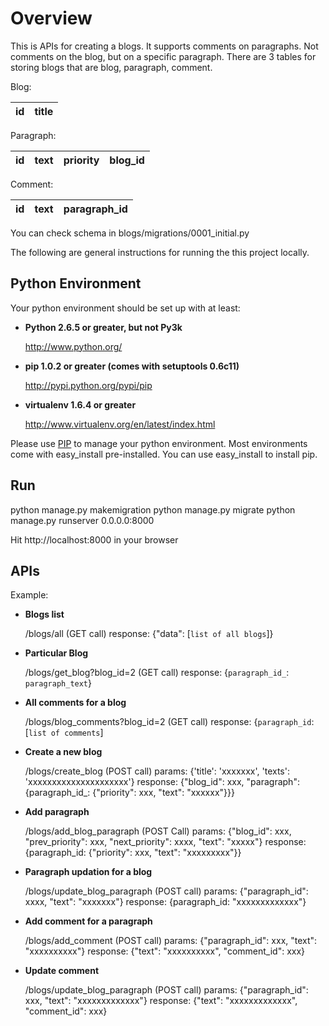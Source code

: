 Overview
========

This is APIs for creating a blogs.
It supports comments on paragraphs. Not comments on the blog, but on a specific paragraph.
There are 3 tables for storing blogs that are blog, paragraph, comment.

Blog:

| id | title |
| -- | ----- |

Paragraph:

| id | text | priority | blog_id |
| -- | ---- | -------- | ------- |

Comment:

| id | text | paragraph_id |
| -- | ---- | ------------ |

You can check schema in blogs/migrations/0001_initial.py


The following are general instructions for running the this project locally.

Python Environment
------------------
Your python environment should be set up with at least:

+   **Python 2.6.5 or greater, but not Py3k**

    http://www.python.org/

+   **pip 1.0.2 or greater (comes with setuptools 0.6c11)**

    http://pypi.python.org/pypi/pip  

+   **virtualenv 1.6.4 or greater**

    http://www.virtualenv.org/en/latest/index.html

Please use [PIP](http://pypi.python.org/pypi/pip) to manage your python environment. Most environments come with easy\_install pre-installed. You can use easy\_install to install pip.

Run
---

python manage.py makemigration
python manage.py migrate
python manage.py runserver 0.0.0.0:8000

Hit http://localhost:8000 in your browser

APIs
----
Example:

+   **Blogs list**

    /blogs/all (GET call)
    response: {"data": [`list of all blogs`]}

+   **Particular Blog**

    /blogs/get_blog?blog_id=2 (GET call)
    response: {`paragraph_id_`: `paragraph_text`}

+   **All comments for a blog**

    /blogs/blog_comments?blog_id=2 (GET call)
    response: {`paragraph_id`: [`list of comments`]

+   **Create a new blog**

    /blogs/create_blog (POST call)
    params: {'title': 'xxxxxxx', 'texts': 'xxxxxxxxxxxxxxxxxxxxx'}
    response: {"blog_id": xxx, "paragraph": {paragraph_id_: {"priority": xxx, "text": "xxxxxx"}}}

+   **Add paragraph**

    /blogs/add_blog_paragraph (POST Call)
    params: {"blog_id": xxx, "prev_priority": xxx, "next_priority": xxxx,
    "text": "xxxxx"}
    response: {paragraph_id: {"priority": xxx, "text": "xxxxxxxxx"}}

+   **Paragraph updation for a blog**

    /blogs/update_blog_paragraph (POST call)
    params: {"paragraph_id": xxxx, "text": "xxxxxxx"}
    response: {paragraph_id: "xxxxxxxxxxxxx"}

+   **Add comment for a paragraph**

    /blogs/add_comment (POST call)
    params: {"paragraph_id": xxx, "text": "xxxxxxxxxx"}
    response: {"text": "xxxxxxxxxx", "comment_id": xxx}

+   **Update comment**

    /blogs/update_blog_paragraph (POST call)
    params: {"paragraph_id": xxx, "text": "xxxxxxxxxxxxx"}
    response: {"text": "xxxxxxxxxxxxx", "comment_id": xxx}

